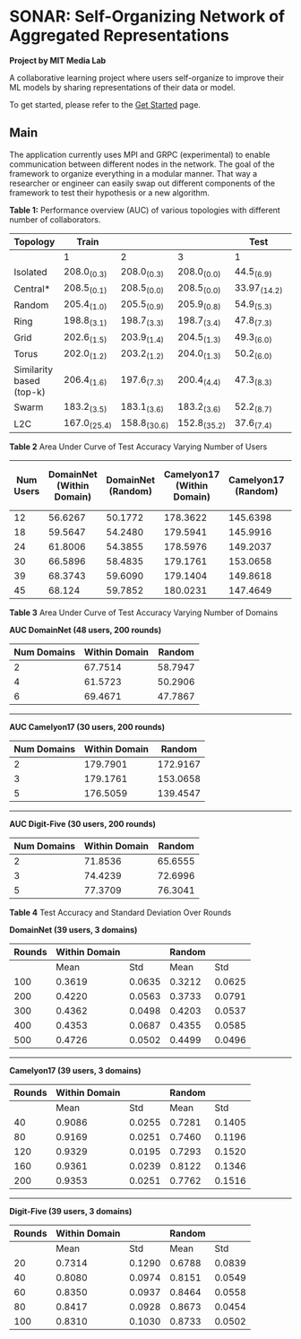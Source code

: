 # SONAR: Self-Organizing Network of Aggregated Representations
**Project by MIT Media Lab**

A collaborative learning project where users self-organize to improve their ML models by sharing representations of their data or model. 

To get started, please refer to the [Get Started](./getting-started/getting-started.md) page.

## Main
The application currently uses MPI and GRPC (experimental) to enable communication between different nodes in the network. The goal of the framework to organize everything in a modular manner. That way a researcher or engineer can easily swap out different components of the framework to test their hypothesis or a new algorithm.

**Table 1:** Performance overview (AUC) of various topologies with different number of collaborators.

| Topology                   | Train                  |                     |                     | Test                   |                     |                     |
|----------------------------|------------------------|---------------------|---------------------|------------------------|---------------------|---------------------|
|                            | 1                      | 2                   | 3                   | 1                      | 2                   | 3                   |
| Isolated                   | 208.0<sub>(0.3)</sub>  | 208.0<sub>(0.3)</sub>| 208.0<sub>(0.0)</sub>| 44.5<sub>(6.9)</sub>  | 44.5<sub>(6.9)</sub>| 44.5<sub>(6.9)</sub>|
| Central*                   | 208.5<sub>(0.1)</sub>  | 208.5<sub>(0.0)</sub>| 208.5<sub>(0.0)</sub>| 33.97<sub>(14.2)</sub>| 33.97<sub>(14.2)</sub>| 33.97<sub>(14.2)</sub>|
| Random                     | 205.4<sub>(1.0)</sub>  | 205.5<sub>(0.9)</sub>| 205.9<sub>(0.8)</sub>| 54.9<sub>(5.3)</sub>  | 56.0<sub>(5.8)</sub>| 56.2<sub>(5.6)</sub>|
| Ring                       | 198.8<sub>(3.1)</sub>  | 198.7<sub>(3.3)</sub>| 198.7<sub>(3.4)</sub>| 47.8<sub>(7.3)</sub>  | 46.9<sub>(6.9)</sub>| 47.6<sub>(7.1)</sub>|
| Grid                       | 202.6<sub>(1.5)</sub>  | 203.9<sub>(1.4)</sub>| 204.5<sub>(1.3)</sub>| 49.3<sub>(6.0)</sub>  | 48.8<sub>(6.0)</sub>| 48.1<sub>(6.1)</sub>|
| Torus                      | 202.0<sub>(1.2)</sub>  | 203.2<sub>(1.2)</sub>| 204.0<sub>(1.3)</sub>| 50.2<sub>(6.0)</sub>  | 50.7<sub>(6.6)</sub>| 50.3<sub>(6.2)</sub>|
| Similarity based (top-k)   | 206.4<sub>(1.6)</sub>  | 197.6<sub>(7.3)</sub>| 200.4<sub>(4.4)</sub>| 47.3<sub>(8.3)</sub>  | 48.4<sub>(8.5)</sub>| 52.8<sub>(7.2)</sub>|
| Swarm                      | 183.2<sub>(3.5)</sub>  | 183.1<sub>(3.6)</sub>| 183.2<sub>(3.6)</sub>| 52.2<sub>(8.7)</sub>  | 52.3<sub>(8.7)</sub>| 52.4<sub>(8.6)</sub>|
| L2C                        | 167.0<sub>(25.4)</sub> | 158.8<sub>(30.6)</sub>| 152.8<sub>(35.2)</sub>| 37.6<sub>(7.4)</sub>  | 36.6<sub>(7.4)</sub>| 35.8<sub>(7.7)</sub>|


**Table 2** Area Under Curve of Test Accuracy Varying Number of Users

| Num Users | DomainNet (Within Domain) | DomainNet (Random) | Camelyon17 (Within Domain) | Camelyon17 (Random) | Digit-Five (Within Domain) | Digit-Five (Random) |
|-----------|---------------------------|--------------------|----------------------------|---------------------|----------------------------|---------------------|
| 12        | 56.6267                   | 50.1772            | 178.3622                   | 145.6398            | 57.1168                    | 68.9724             |
| 18        | 59.5647                   | 54.2480            | 179.5941                   | 145.9916            | 66.8201                    | 69.8341             |
| 24        | 61.8006                   | 54.3855            | 178.5976                   | 149.2037            | 71.6536                    | 72.5333             |
| 30        | 66.5896                   | 58.4835            | 179.1761                   | 153.0658            | 74.4239                    | 72.6996             |
| 39        | 68.3743                   | 59.6090            | 179.1404                   | 149.8618            | 163.8116                   | 163.9892            |
| 45        | 68.124                    | 59.7852            | 180.0231                   | 147.4649            | 77.0248                    | 73.0634             |


**Table 3** Area Under Curve of Test Accuracy Varying Number of Domains

**AUC DomainNet (48 users, 200 rounds)**

| Num Domains | Within Domain | Random   |
|-------------|---------------|----------|
| 2           | 67.7514       | 58.7947  |
| 4           | 61.5723       | 50.2906  |
| 6           | 69.4671       | 47.7867  |

---

**AUC Camelyon17 (30 users, 200 rounds)**

| Num Domains | Within Domain | Random   |
|-------------|---------------|----------|
| 2           | 179.7901      | 172.9167 |
| 3           | 179.1761      | 153.0658 |
| 5           | 176.5059      | 139.4547 |

---

**AUC Digit-Five (30 users, 200 rounds)**

| Num Domains | Within Domain | Random   |
|-------------|---------------|----------|
| 2           | 71.8536       | 65.6555  |
| 3           | 74.4239       | 72.6996  |
| 5           | 77.3709       | 76.3041  |


**Table 4** Test Accuracy and Standard Deviation Over Rounds

**DomainNet (39 users, 3 domains)**

| Rounds | Within Domain |           | Random        |           |
|--------|---------------|-----------|---------------|-----------|
|        | Mean          | Std       | Mean          | Std       |
| 100    | 0.3619        | 0.0635    | 0.3212        | 0.0625    |
| 200    | 0.4220        | 0.0563    | 0.3733        | 0.0791    |
| 300    | 0.4362        | 0.0498    | 0.4203        | 0.0537    |
| 400    | 0.4353        | 0.0687    | 0.4355        | 0.0585    |
| 500    | 0.4726        | 0.0502    | 0.4499        | 0.0496    |

---

**Camelyon17 (39 users, 3 domains)**

| Rounds | Within Domain |           | Random        |           |
|--------|---------------|-----------|---------------|-----------|
|        | Mean          | Std       | Mean          | Std       |
| 40     | 0.9086        | 0.0255    | 0.7281        | 0.1405    |
| 80     | 0.9169        | 0.0251    | 0.7460        | 0.1196    |
| 120    | 0.9329        | 0.0195    | 0.7293        | 0.1520    |
| 160    | 0.9361        | 0.0239    | 0.8122        | 0.1346    |
| 200    | 0.9353        | 0.0251    | 0.7762        | 0.1516    |

---

**Digit-Five (39 users, 3 domains)**

| Rounds | Within Domain |           | Random        |           |
|--------|---------------|-----------|---------------|-----------|
|        | Mean          | Std       | Mean          | Std       |
| 20     | 0.7314        | 0.1290    | 0.6788        | 0.0839    |
| 40     | 0.8080        | 0.0974    | 0.8151        | 0.0549    |
| 60     | 0.8350        | 0.0937    | 0.8464        | 0.0558    |
| 80     | 0.8417        | 0.0928    | 0.8673        | 0.0454    |
| 100    | 0.8310        | 0.1030    | 0.8733        | 0.0502    |
